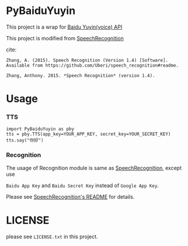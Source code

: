 PyBaiduYuyin
============

This project is a wrap for [Baidu Yuyin(voice) API](http://yuyin.baidu.com/)

This project is modified from [SpeechRecognition](https://github.com/Uberi/speech_recognition)

cite:

    Zhang, A. (2015). Speech Recognition (Version 1.4) [Software]. Available from https://github.com/Uberi/speech_recognition#readme.
    
    Zhang, Anthony. 2015. *Speech Recognition* (version 1.4).
    
Usage
=====

### TTS

~~~{python}
import PyBaiduYuyin as pby
tts = pby.TTS(app_key=YOUR_APP_KEY, secret_key=YOUR_SECRET_KEY)
tts.say("你好")
~~~

### Recognition

The usage of Recognition module is same as [SpeechRecognition](https://github.com/Uberi/speech_recognition), except use

`Baidu App Key` and `Baidu Secret Key` instead of `Google App Key`.

Please see [SpeechRecognition's README](https://github.com/Uberi/speech_recognition/blob/master/README.rst) for details.

LICENSE
=======

please see `LICENSE.txt` in this project.